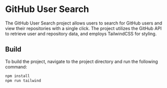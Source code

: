 # GitHub User Search

The GitHub User Search project allows users to search for GitHub users and view their repositories with a single click. The project utilizes the GitHub API to retrieve user and repository data, and employs TailwindCSS for styling.

## Build

To build the project, navigate to the project directory and run the following command:

```bash
npm install
npm run tailwind
```

